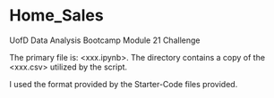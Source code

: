 # Home_Sales
UofD Data Analysis Bootcamp Module 21 Challenge

The primary file is: <xxx.ipynb>. The <Resources >directory contains a copy of the <xxx.csv> utilized by the script.

I used the format provided by the Starter-Code files provided.
